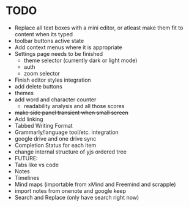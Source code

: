 # TODO

- Replace all text boxes with a mini editor, or atleast make them fit to content when its typed
- toolbar buttons active state
- Add context menus where it is appropriate
- Settings page needs to be finished
  - theme selector (currently dark or light mode)
  - auth
  - zoom selector
- Finish editor styles integration
- add delete buttons
- themes
- add word and character counter
  - readability analysis and all those scores
- ~~make side panel transient when small screen~~
- Add linking
- Tabbed Writing Format
- Grammarly/language tool/etc. integration
- google drive and one drive sync
- Completion Status for each item
- change internal structure of yjs ordered tree
- FUTURE:
- Tabs like vs code
- Notes
- Timelines
- Mind maps (importable from xMind and Freemind and scrapple)
- import notes from onenote and google keep
- Search and Replace (only have search right now)
